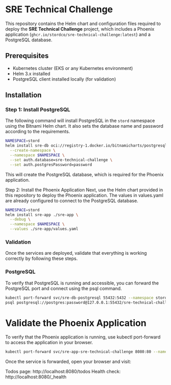 # SRE Technical Challenge

This repository contains the Helm chart and configuration files required to deploy the **SRE Technical Challenge** project, which includes a Phoenix application (`ghcr.io/stordco/sre-technical-challenge:latest`) and a PostgreSQL database.

## Prerequisites

- Kubernetes cluster (EKS or any Kubernetes environment)
- Helm 3.x installed
- PostgreSQL client installed locally (for validation)

## Installation

### Step 1: Install PostgreSQL

The following command will install PostgreSQL in the `stord` namespace using the Bitnami Helm chart. It also sets the database name and password according to the requirements.

```sh
NAMESPACE=stord
helm install sre-db oci://registry-1.docker.io/bitnamicharts/postgresql \
  --create-namespace \
  --namespace $NAMESPACE \
  --set auth.database=sre-technical-challenge \
  --set auth.postgresPassword=password
  ```

This will create the PostgreSQL database, which is required for the Phoenix application.

Step 2: Install the Phoenix Application
Next, use the Helm chart provided in this repository to deploy the Phoenix application. The values in values.yaml are already configured to connect to the PostgreSQL database.

```sh
NAMESPACE=stord
helm install sre-app ./sre-app \
  --debug \
  --namespace $NAMESPACE \
  --values ./sre-app/values.yaml
  ```

### Validation
Once the services are deployed, validate that everything is working correctly by following these steps.

### PostgreSQL
To verify that PostgreSQL is running and accessible, you can forward the PostgreSQL port and connect using the psql command.
```bash
kubectl port-forward svc/sre-db-postgresql 55432:5432 --namespace stord
psql postgresql://postgres:password@127.0.0.1:55432/sre-technical-challenge
```

# Validate the Phoenix Application
To verify that the Phoenix application is running, use kubectl port-forward to access the application in your browser.
```sh 
kubectl port-forward svc/sre-app-sre-technical-challenge 8080:80 --namespace stord
```

Once the service is forwarded, open your browser and visit:

Todos page: http://localhost:8080/todos
Health check: http://localhost:8080/_health

